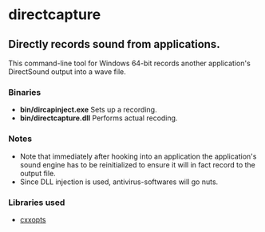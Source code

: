 # directcapture
## Directly records sound from applications.

This command-line tool for Windows 64-bit records another application's DirectSound output into a wave file.
### Binaries
* **bin/dircapinject.exe** Sets up a recording.
* **bin/directcapture.dll** Performs actual recoding.

### Notes
* Note that immediately after hooking into an application the application's sound engine has to be reinitialized to ensure it will in fact record to the output file.
* Since DLL injection is used, antivirus-softwares will go nuts. 


### Libraries used
* [cxxopts](https://github.com/jarro2783/cxxopts)
